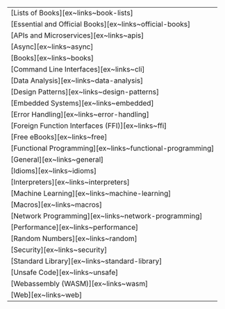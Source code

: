 ||
|---|
| [Lists of Books][ex~links~book-lists] |
| [Essential and Official Books][ex~links~official-books] |
| [APIs and Microservices][ex~links~apis] |
| [Async][ex~links~async] |
| [Books][ex~links~books] |
| [Command Line Interfaces][ex~links~cli] |
| [Data Analysis][ex~links~data-analysis] |
| [Design Patterns][ex~links~design-patterns] |
| [Embedded Systems][ex~links~embedded] |
| [Error Handling][ex~links~error-handling] |
| [Foreign Function Interfaces (FFI)][ex~links~ffi] |
| [Free eBooks][ex~links~free] |
| [Functional Programming][ex~links~functional-programming] |
| [General][ex~links~general] |
| [Idioms][ex~links~idioms] |
| [Interpreters][ex~links~interpreters] |
| [Machine Learning][ex~links~machine-learning] |
| [Macros][ex~links~macros] |
| [Network Programming][ex~links~network-programming] |
| [Performance][ex~links~performance] |
| [Random Numbers][ex~links~random] |
| [Security][ex~links~security] |
| [Standard Library][ex~links~standard-library] |
| [Unsafe Code][ex~links~unsafe] |
| [Webassembly (WASM)][ex~links~wasm] |
| [Web][ex~links~web] |
